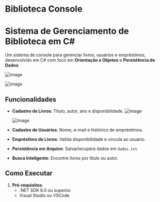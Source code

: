 # Biblioteca Console

# Sistema de Gerenciamento de Biblioteca em C# 

Um sistema de console para gerenciar livros, usuários e empréstimos, desenvolvido em C# com foco em **Orientação a Objetos** e **Persistência de Dados**.

![image](https://github.com/user-attachments/assets/ff59ea5d-6608-489a-b9c4-463feb0a5362)

![image](https://github.com/user-attachments/assets/54fe67c6-f7a1-4b1b-b92a-b821f7a7b043)

##  Funcionalidades
- **Cadastro de Livros**: Título, autor, ano e disponibilidade.
  ![image](https://github.com/user-attachments/assets/26f6c2ac-1cc4-441f-b681-a158aae6daf7)

  ![image](https://github.com/user-attachments/assets/7ddb9005-190c-45f8-9927-db8268d3297d)


- **Cadastro de Usuários**: Nome, e-mail e histórico de empréstimos.
- **Empréstimo de Livros**: Valida disponibilidade e vincula ao usuário.
- **Persistência em Arquivo**: Salva/recupera dados em `dados.txt`.
- **Busca Inteligente**: Encontre livros por título ou autor.

##  Como Executar
1. **Pré-requisitos**:
   - .NET SDK 6.0 ou superior.
   - Visual Studio ou VSCode
